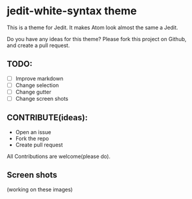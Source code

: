 # jedit-white-syntax theme

This is a theme for Jedit. It makes Atom look almost the same a Jedit.

Do you have any ideas for this theme? Please fork this project on Github, and create a pull request.

## TODO:
- [ ] Improve markdown
- [ ] Change selection
- [ ] Change gutter
- [ ] Change screen shots

## CONTRIBUTE(ideas):
- Open an issue
- Fork the repo
- Create pull request

All Contributions are welcome(please do).

## Screen shots

(working on these images)
